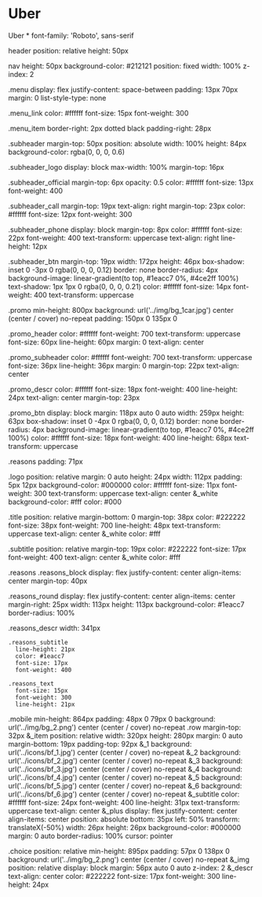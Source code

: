 # Uber
Uber
*
  font-family: 'Roboto', sans-serif

header
  position: relative
  height: 50px

nav
  height: 50px
  background-color: #212121
  position: fixed
  width: 100%
  z-index: 2

.menu
  display: flex
  justify-content: space-between
  padding: 13px 70px
  margin: 0
  list-style-type: none

  .menu_link
    color: #ffffff
    font-size: 15px
    font-weight: 300

  .menu_item
    border-right: 2px dotted black
    padding-right: 28px

.subheader
  margin-top: 50px
  position: absolute
  width: 100%
  height: 84px
  background-color: rgba(0, 0, 0, 0.6)

  .subheader_logo
    display: block
    max-width: 100%
    margin-top: 16px

  .subheader_official
    margin-top: 6px
    opacity: 0.5
    color: #ffffff
    font-size: 13px
    font-weight: 400

  .subheader_call
    margin-top: 19px
    text-align: right
    margin-top: 23px
    color: #ffffff
    font-size: 12px
    font-weight: 300

  .subheader_phone
    display: block
    margin-top: 8px
    color: #ffffff
    font-size: 22px
    font-weight: 400
    text-transform: uppercase
    text-align: right
    line-height: 12px

  .subheader_btn
    margin-top: 19px
    width: 172px
    height: 46px
    box-shadow: inset 0 -3px 0 rgba(0, 0, 0, 0.12)
    border: none
    border-radius: 4px
    background-image: linear-gradient(to top, #1eacc7 0%, #4ce2ff 100%)
    text-shadow: 1px 1px 0 rgba(0, 0, 0, 0.21)
    color: #ffffff
    font-size: 14px
    font-weight: 400
    text-transform: uppercase

.promo
  min-height: 800px
  background: url('../img/bg_1car.jpg') center (center / cover) no-repeat
  padding: 150px 0 135px 0

  .promo_header
    color: #ffffff
    font-weight: 700
    text-transform: uppercase
    font-size: 60px
    line-height: 60px
    margin: 0
    text-align: center

  .promo_subheader
    color: #ffffff
    font-weight: 700
    text-transform: uppercase
    font-size: 36px
    line-height: 36px
    margin: 0
    margin-top: 22px
    text-align: center

  .promo_descr
    color: #ffffff
    font-size: 18px
    font-weight: 400
    line-height: 24px
    text-align: center
    margin-top: 23px

  .promo_btn
    display: block
    margin: 118px auto 0 auto
    width: 259px
    height: 63px
    box-shadow: inset 0 -4px 0 rgba(0, 0, 0, 0.12)
    border: none
    border-radius: 4px
    background-image: linear-gradient(to top, #1eacc7 0%, #4ce2ff 100%)
    color: #ffffff
    font-size: 18px
    font-weight: 400
    line-height: 68px
    text-transform: uppercase

.reasons
  padding: 71px

.logo
  position: relative
  margin: 0 auto
  height: 24px
  width: 112px
  padding: 5px 12px
  background-color: #000000
  color: #ffffff
  font-size: 11px
  font-weight: 300
  text-transform: uppercase
  text-align: center
  &_white 
    background-color: #fff
    color: #000
  
  
  

.title
  position: relative
  margin-bottom: 0
  margin-top: 38px
  color: #222222
  font-size: 38px
  font-weight: 700
  line-height: 48px
  text-transform: uppercase
  text-align: center
  &_white 
    color: #fff

.subtitle
  position: relative
  margin-top: 19px
  color: #222222
  font-size: 17px
  font-weight: 400
  text-align: center
  &_white 
    color: #fff
  

.reasons .reasons_block
  display: flex
  justify-content: center
  align-items: center
  margin-top: 40px

  .reasons_round
    display: flex
    justify-content: center
    align-items: center
    margin-right: 25px
    width: 113px
    height: 113px
    background-color: #1eacc7
    border-radius: 100%

  .reasons_descr
    width: 341px

    .reasons_subtitle
      line-height: 21px
      color: #1eacc7
      font-size: 17px
      font-weight: 400

    .reasons_text
      font-size: 15px
      font-weight: 300
      line-height: 21px

.mobile
  min-height: 864px
  padding: 48px 0 79px 0
  background: url('../img/bg_2.png') center (center / cover) no-repeat
  .row
    margin-top: 32px
  &_item
    position: relative
    width: 320px
    height: 280px
    margin: 0 auto
    margin-bottom: 19px
    padding-top: 92px
    &_1
      background: url('../icons/bf_1.jpg') center (center / cover) no-repeat
    &_2
      background: url('../icons/bf_2.jpg') center (center / cover) no-repeat
    &_3
      background: url('../icons/bf_3.jpg') center (center / cover) no-repeat
    &_4
      background: url('../icons/bf_4.jpg') center (center / cover) no-repeat
    &_5
      background: url('../icons/bf_5.jpg') center (center / cover) no-repeat
    &_6
      background: url('../icons/bf_6.jpg') center (center / cover) no-repeat
    &_subtitle
      color: #ffffff
      font-size: 24px
      font-weight: 400
      line-height: 31px
      text-transform: uppercase
      text-align: center
    &_plus
      display: flex 
      justify-content: center
      align-items: center
      position: absolute 
      bottom: 35px
      left: 50%
      transform: translateX(-50%)
      width: 26px
      height: 26px
      background-color: #000000
      margin: 0 auto
      border-radius: 100%
      cursor: pointer
      
.choice
  position: relative
  min-height: 895px
  padding: 57px 0 138px 0
  background: url('../img/bg_2.png') center (center / cover) no-repeat
  &_img
    position: relative
    display: block
    margin: 56px auto 0 auto
    z-index: 2
  &_descr
    text-align: center
    color: #222222
    font-size: 17px
    font-weight: 300
    line-height: 24px
  

